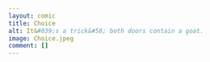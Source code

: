 ```yaml
---
layout: comic
title: Choice
alt: It&#039;s a trick&#58; both doors contain a goat.
image: Choice.jpeg
comment: []
---
```

